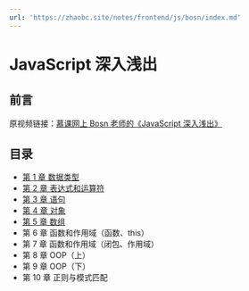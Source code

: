 ```yaml
---
url: 'https://zhaobc.site/notes/frontend/js/bosn/index.md'
---
```

# JavaScript 深入浅出

## 前言

原视频链接：[慕课网上 Bosn 老师的《JavaScript 深入浅出》](https://www.imooc.com/learn/277)

## 目录

* [第 1 章 数据类型](./chapter01.md)
* [第 2 章 表达式和运算符](./chapter02.md)
* [第 3 章 语句](./chapter03.md)
* [第 4 章 对象](./chapter04.md)
* [第 5 章 数组](./chapter05.md)
* 第 6 章 函数和作用域（函数、this）
* 第 7 章 函数和作用域（闭包、作用域）
* 第 8 章 OOP（上）
* 第 9 章 OOP（下）
* 第 10 章 正则与模式匹配
